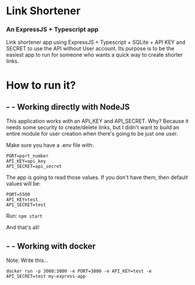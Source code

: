 # Link Shortener
### An ExpressJS + Typescript app
Link shortener app using ExpressJS + Typescript + SQLite + API KEY and SECRET to use the API without User account. Its purpose is to be the easiest app to run for someone who wants a quick way to create shorter links.

# How to run it?
## - - Working directly with NodeJS
This application works with an API_KEY and API_SECRET. Why? Because it needs some security to create/delete links, but I didn't want to build an entire module for user creation when there's going to be just one user.

Make sure you have a .env file with:
```
PORT=port_number
API_KEY=api_key
API_SECRET=api_secret
```
The app is going to read those values. If you don't have them, then default values will be:
```
PORT=5500
API_KEY=test
API_SECRET=test
```

Run:
`npm start`

And that's all!


## - - Working with docker
Note: Write this...

`docker run -p 3000:3000 -e PORT=3000 -e API_KEY=test -e API_SECRET=test my-express-app`

